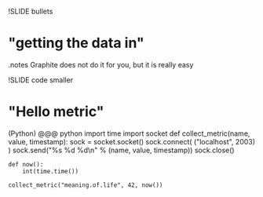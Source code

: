 !SLIDE bullets
# "getting the data in" #

.notes Graphite does not do it for you, but it is really easy

!SLIDE code smaller
# "Hello metric" #
(Python)
    @@@ python
    import time
    import socket
    def collect_metric(name, value, timestamp):
        sock = socket.socket()
        sock.connect( ("localhost", 2003) )
        sock.send("%s %d %d\n" % (name, value, timestamp))
        sock.close()

    def now():
        int(time.time())

    collect_metric("meaning.of.life", 42, now())
